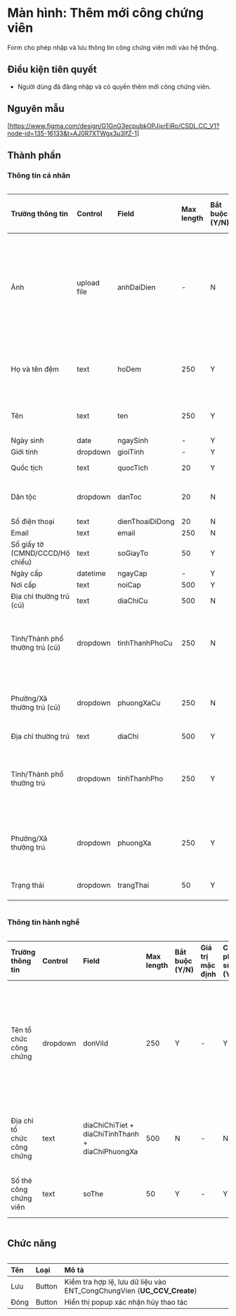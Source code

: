 # Màn hình: Thêm mới công chứng viên
Form cho phép nhập và lưu thông tin công chứng viên mới vào hệ thống.

## Điều kiện tiên quyết
- Người dùng đã đăng nhập và có quyền thêm mới công chứng viên.
 
## Nguyên mẫu
[https://www.figma.com/design/G1GnG3ecpubkOPJjxrEiRo/CSDL.CC_V1?node-id=135-16133&t=AJ0R7XTWgx3u3lfZ-1]

## Thành phần

### Thông tin cá nhân

<div style="overflow-x:auto">

| Trường thông tin                | Control  | Field          | Max length | Bắt buộc (Y/N) | Giá trị mặc định | Cho phép sửa (Y/N) | Mô tả                                          |
|:--------------------------------|:---------|:---------------|:-----------|:---------------|:-----------------|:-------------------|:-----------------------------------------------|
| Ảnh                       | upload file     | anhDaiDien        | -        | N              | -                | Y                  | Upload ảnh công chứng viên, chỉ chấp nhận định dạng ảnh dưới 10MB                 |
| Họ và tên đệm                       | text     | hoDem        | 250        | Y              | -                | Y                  | Điền họ và tên đệm công chứng viên                 |
| Tên                       | text     | ten        | 250        | Y              | -                | Y                  | Điền tên công chứng viên                 |
| Ngày sinh                       | date     | ngaySinh       | -          | Y              | -                | Y                  | **BR9.3**                                      |
| Giới tính                       | dropdown | gioiTinh       | -          | Y              | -                | Y                  | Nam/Nữ                                         |
| Quốc tịch                       | text     | quocTich       | 20         | Y              | Việt Nam         | N                  |                                                |
| Dân tộc                         | dropdown | danToc         | 20         | N              | -                | Y                  | Chọn từ danh mục dân tộc                       |
| Số điện thoại                   | text     | dienThoaiDiDong    | 20         | N              | -                | Y                  | **BR9.4**                                      |
| Email                           | text     | email          | 250        | N              | -                | Y                  |                                                |
| Số giấy tờ (CMND/CCCD/Hộ chiếu) | text     | soGiayTo       | 50         | Y              | -                | Y                  | **BR9.10**                                     |
| Ngày cấp                        | datetime | ngayCap        | -          | Y              | -                | Y                  | **BR9.3**                                      |
| Nơi cấp                         | text     | noiCap         | 500        | Y              | -                | Y                  |                                                |
| Địa chỉ thường trú (cũ)         | text     | diaChiCu       | 500        | N              | -                | Y                  |                                                |
| Tỉnh/Thành phố thường trú (cũ)  | dropdown | tinhThanhPhoCu | 250        | N              | -                | Y                  | Chọn từ danh mục tỉnh thành phố cũ. **BR9.7**  |
| Phường/Xã thường trú (cũ)       | dropdown | phuongXaCu     | 250        | N              | -                | Y                  | Chọn từ danh mục phường xã cũ. **BR9.8**       |
| Địa chỉ thường trú              | text     | diaChi         | 500        | Y              | -                | Y                  |                                                |
| Tỉnh/Thành phố thường trú       | dropdown | tinhThanhPho   | 250        | Y              | -                | Y                  | Chọn từ danh mục tỉnh thành phố mới. **BR9.7** |
| Phường/Xã thường trú            | dropdown | phuongXa       | 250        | Y              | -                | Y                  | Chọn từ danh mục phờng xã mới. **BR9.8**       |
| Trạng thái                      | dropdown | trangThai      | 50         | Y              | Đang hành nghề   | Y                  | Lấy trong entity                               |

</div>

### Thông tin hành nghề

<div style="overflow-x:auto">

| Trường thông tin           | Control  | Field                            | Max length | Bắt buộc (Y/N) | Giá trị mặc định | Cho phép sửa (Y/N) | Mô tả                                                                |
|:---------------------------|:---------|:---------------------------------|:-----------|:---------------|:-----------------|:-------------------|:---------------------------------------------------------------------|
| Tên tổ chức công chứng     | dropdown | donViId               | 250        | Y              | -                | Y                  | Chọn từ danh sách tổ chức công chứng thuộc Sở Tư pháp của người dùng |
| Địa chỉ tổ chức công chứng | text     | diaChiChiTiet + diaChiTinhThanh + diaChiPhuongXa | 500        | N              | -                | N                  | Tự động điền từ tổ chức chọn, disable                                |
| Số thẻ công chứng viên     | text     | soThe                            | 50         | Y              | -                | Y                  | Số hiệu thẻ hành nghề                                                |

</div>

## Chức năng

<div style="overflow-x:auto">

| Tên  | Loại   | Mô tả                                                                  |
|:-----|:-------|:-----------------------------------------------------------------------|
| Lưu  | Button | Kiểm tra hợp lệ, lưu dữ liệu vào ENT_CongChungVien (**UC_CCV_Create**) |
| Đóng | Button | Hiển thị popup xác nhận hủy thao tác                                   |

</div>
